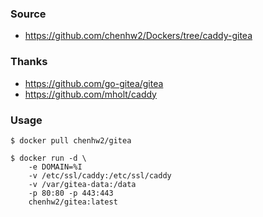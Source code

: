 ### Source
- https://github.com/chenhw2/Dockers/tree/caddy-gitea
  
### Thanks
- https://github.com/go-gitea/gitea
- https://github.com/mholt/caddy
  
### Usage
```
$ docker pull chenhw2/gitea

$ docker run -d \
    -e DOMAIN=%I
    -v /etc/ssl/caddy:/etc/ssl/caddy
    -v /var/gitea-data:/data
    -p 80:80 -p 443:443
    chenhw2/gitea:latest
```

